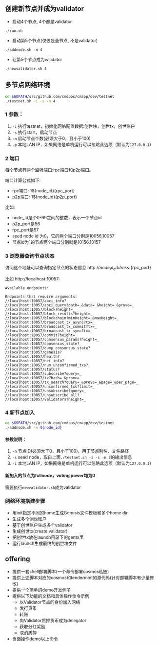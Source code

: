 ## 创建新节点并成为validator

* 启动4个节点, 4个都是validator
```
./run.sh
```

* 启动第5个节点(仅仅是全节点, 不是validator)
```
./addnode.sh -n 4
```

* 让第5个节点成为validator
```
./newvalidator.sh 4
```


## 多节点网络环境
```sh
cd $GOPATH/src/github.com/cmdpos/cmapp/dev/testnet
./testnet.sh -i -s -n 4
```
### 1 参数：
1. `-i` 执行testnet，初始化网络配置数据:创世块，创世tx，创世账户
1. `-s` 执行start，启动节点
1. `-n` 启动节点个数(必须大于0，且小于100)
1. `-p` 本地LAN IP，如果网络是单机运行可以忽略此选项（默认为`127.0.0.1`）

### 2 端口
每个节点有两个监听端口:rpc端口和p2p端口。

端口计算公式如下:
* rpc端口: 1${node_id}{rpc_port}
* p2p端口: 1${node_id}{p2p_port}

比如:
* node_id是个0-99之间的整数，表示一个节点id
* p2p_port是56
* rpc_port是57
* seed node id 为0，它的两个端口分别是10056,10057
* 节点id为1的节点两个端口分别就是10156,10157

### 3 浏览器查询节点状态
访问这个地址可以查询指定节点的状态信息
http://${node_ip_address}:${rpc_port}

比如 http://localhost:10057:
```$xslt
Available endpoints:

Endpoints that require arguments:
//localhost:10057/abci_info?
//localhost:10057/abci_query?path=_&data=_&height=_&prove=_
//localhost:10057/block?height=_
//localhost:10057/block_results?height=_
//localhost:10057/blockchain?minHeight=_&maxHeight=_
//localhost:10057/broadcast_tx_async?tx=_
//localhost:10057/broadcast_tx_commit?tx=_
//localhost:10057/broadcast_tx_sync?tx=_
//localhost:10057/commit?height=_
//localhost:10057/consensus_params?height=_
//localhost:10057/consensus_state?
//localhost:10057/dump_consensus_state?
//localhost:10057/genesis?
//localhost:10057/health?
//localhost:10057/net_info?
//localhost:10057/num_unconfirmed_txs?
//localhost:10057/status?
//localhost:10057/subscribe?query=_
//localhost:10057/tx?hash=_&prove=_
//localhost:10057/tx_search?query=_&prove=_&page=_&per_page=_
//localhost:10057/unconfirmed_txs?limit=_
//localhost:10057/unsubscribe?query=_
//localhost:10057/unsubscribe_all?
//localhost:10057/validators?height=_

```

### 4 新节点加入

```sh
cd $GOPATH/src/github.com/cmdpos/cmapp/dev/testnet
./addnode.sh -n ${node_id}
```

#### 参数说明：
 1. `-n` 节点ID(必须大于0，且小于100)，用于节点别名、文件路径
 1. `-s` seed node，取自上面`./testnet.sh -i -s -n 3`的输出信息
 1. `-i` 本地LAN IP，如果网络是单机运行可以忽略此选项（默认为`127.0.0.1`）
 

#### 新加入的节点为fullnode，voting power均为0
需要执行```newvalidator.sh```成为validator

###  网络环境搭建步骤
* 用init指定不同的home生成Genesis文件模板和多个home dir
* 生成多个创世账户
* 基于创世账户生成多个validator
* 生成创世tx(create validator)
* 把创世tx放在launch目录下的gentx里
* 运行launch生成最终的创世块文件

## offering
* 提供一套shell部署脚本(一个命令部署cosmos私链)
* 提供上述脚本对应的cosmos和tendermint的源代码(针对部署脚本有少量修改)
* 提供一个简单的demo开发例子
* 提供以下功能的文档和具体操作命令示例
    * 以Validator节点的身份加入网络
    * 发行货币
    * 转账
    * 向Validator质押货币成为delegator
    * 获取分红奖励
    * 取消质押
* 当面操作demo以上命令
